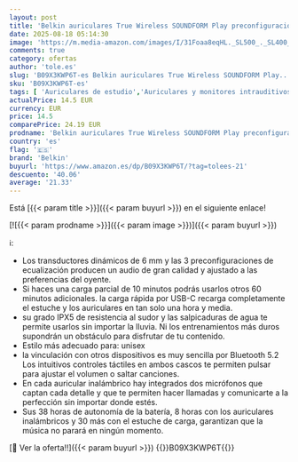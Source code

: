 ```yaml
---
layout: post
title: 'Belkin auriculares True Wireless SOUNDFORM Play preconfiguraciones de ecualización  certificación IPX5 de resistencia frente al sudor y el agua  38 horas de autonomía  iPhone  Galaxy  y otros  azules'
date: 2025-08-18 05:14:30
image: 'https://m.media-amazon.com/images/I/31Foaa8eqHL._SL500_._SL400_.jpg'
comments: true
category: ofertas
author: 'tole.es'
slug: 'B09X3KWP6T-es Belkin auriculares True Wireless SOUNDFORM Play...'
sku: 'B09X3KWP6T-es'
tags: [ 'Auriculares de estudio','Auriculares y monitores intrauditivos','Grabación y procesado informático','Instrumentos musicales','belkin','iphone','🇪🇸', ]
actualPrice: 14.5 EUR
currency: EUR
price: 14.5
comparePrice: 24.19 EUR
prodname: 'Belkin auriculares True Wireless SOUNDFORM Play preconfiguraciones de ecualización  certificación IPX5 de resistencia frente al sudor y el agua  38 horas de autonomía  iPhone  Galaxy  y otros  azules'
country: 'es'
flag: '🇪🇸'
brand: 'Belkin'
buyurl: 'https://www.amazon.es/dp/B09X3KWP6T/?tag=tolees-21'
descuento: '40.06'
average: '21.33'
---
```


Está [{{< param title >}}]({{< param buyurl >}}) en el siguiente enlace!

[![{{< param prodname >}}]({{< param image >}})]({{< param buyurl >}})

ℹ️:

- Los transductores dinámicos de 6 mm y las 3 preconfiguraciones de ecualización producen un audio de gran calidad y ajustado a las preferencias del oyente.
- Si haces una carga parcial de 10 minutos podrás usarlos otros 60 minutos adicionales. la carga rápida por USB-C recarga completamente el estuche y los auriculares en tan solo una hora y media.
- su grado IPX5 de resistencia al sudor y las salpicaduras de agua te permite usarlos sin importar la lluvia. Ni los entrenamientos más duros supondrán un obstáculo para disfrutar de tu contenido.
- Estilo más adecuado para: unisex
- la vinculación con otros dispositivos es muy sencilla por Bluetooth 5.2 Los intuitivos controles táctiles en ambos cascos te permiten pulsar para ajustar el volumen o saltar canciones.
- En cada auricular inalámbrico hay integrados dos micrófonos que captan cada detalle y que te permiten hacer llamadas y comunicarte a la perfección sin importar donde estés.
- Sus 38 horas de autonomía de la batería, 8 horas con los auriculares inalámbricos y 30 más con el estuche de carga, garantizan que la música no parará en ningún momento.

[🛒 Ver la oferta!!]({{< param buyurl >}})
{{<world>}}B09X3KWP6T{{</world>}}
